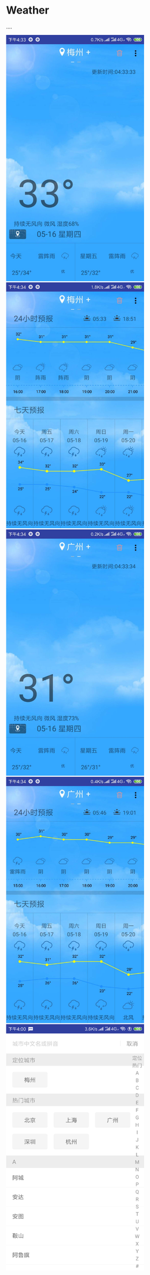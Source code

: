 # Weather
....

<img src="https://github.com/Ling1727/Weather/blob/master/picture/%E5%9F%8E%E5%B8%821%E5%A4%A9%E6%B0%94%E5%B1%95%E7%A4%BA.jpg" width="375" alt="注册"/> <img src="https://github.com/Ling1727/Weather/blob/master/picture/%E5%9F%8E%E5%B8%821%E6%8A%98%E7%BA%BF.jpg" width="375" alt="注册"/>
<img src="https://github.com/Ling1727/Weather/blob/master/picture/%E5%9F%8E%E5%B8%822%E5%A4%A9%E6%B0%94%E5%B1%95%E7%A4%BA.jpg" width="375" alt="注册"/>
<img src="https://github.com/Ling1727/Weather/blob/master/picture/%E5%9F%8E%E5%B8%822%E6%8A%98%E7%BA%BF%E5%9B%BE.jpg" width="375" alt="注册"/>
<img src="https://github.com/Ling1727/Weather/blob/master/picture/%E9%80%89%E6%8B%A9%E5%9F%8E%E5%B8%82.png" width="375" alt="注册"/>
